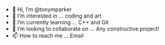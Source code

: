 - 👋 Hi, I’m @tonymparker
- 👀 I’m interested in ... coding and art
- 🌱 I’m currently learning ... C++ and Git
- 💞️ I’m looking to collaborate on ... Any constructive project!
- 📫 How to reach me ... Email

<!---
tonymparker/tonymparker is a ✨ special ✨ repository because its `README.md` (this file) appears on your GitHub profile.
You can click the Preview link to take a look at your changes.
--->
